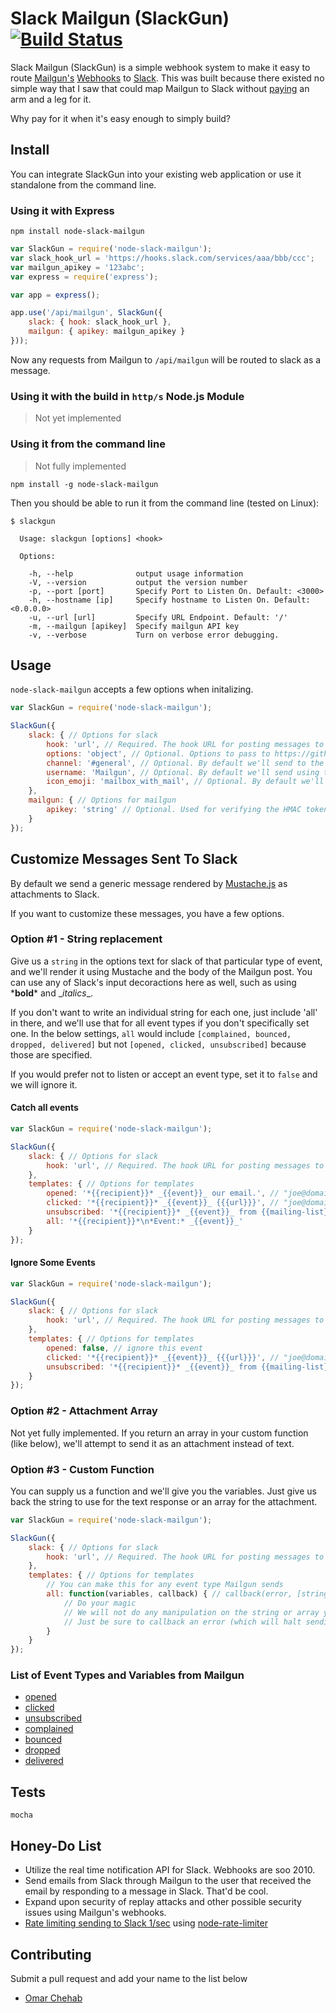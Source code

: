# Slack Mailgun (SlackGun) [![Build Status](https://travis-ci.org/slickplaid/node-slack-mailgun.svg?branch=master)](https://travis-ci.org/slickplaid/node-slack-mailgun)

Slack Mailgun (SlackGun) is a simple webhook system to make it easy to route [Mailgun's](http://mailgun.com) [Webhooks](https://documentation.mailgun.com/user_manual.html#webhooks) to [Slack](https://slack.com/). This was built because there existed no simple way that I saw that could map Mailgun to Slack without [paying](https://zapier.com/app/pricing) an arm and a leg for it.

Why pay for it when it's easy enough to simply build?

## Install

You can integrate SlackGun into your existing web application or use it standalone from the command line.

### Using it with Express

`npm install node-slack-mailgun`

```javascript
var SlackGun = require('node-slack-mailgun');
var slack_hook_url = 'https://hooks.slack.com/services/aaa/bbb/ccc';
var mailgun_apikey = '123abc';
var express = require('express');

var app = express();

app.use('/api/mailgun', SlackGun({
	slack: { hook: slack_hook_url },
	mailgun: { apikey: mailgun_apikey }
}));
```

Now any requests from Mailgun to `/api/mailgun` will be routed to slack as a message.

### Using it with the build in `http/s` Node.js Module

> Not yet implemented

### Using it from the command line

> Not fully implemented

`npm install -g node-slack-mailgun`

Then you should be able to run it from the command line (tested on Linux):

```
$ slackgun

  Usage: slackgun [options] <hook>

  Options:

    -h, --help              output usage information
    -V, --version           output the version number
    -p, --port [port]       Specify Port to Listen On. Default: <3000>
    -h, --hostname [ip]     Specify hostname to Listen On. Default: <0.0.0.0>
    -u, --url [url]         Specify URL Endpoint. Default: '/'
    -m, --mailgun [apikey]  Specify mailgun API key
    -v, --verbose           Turn on verbose error debugging.
```

## Usage

`node-slack-mailgun` accepts a few options when initalizing.

```javascript
var SlackGun = require('node-slack-mailgun');

SlackGun({
	slack: { // Options for slack
		hook: 'url', // Required. The hook URL for posting messages to slack.
		options: 'object', // Optional. Options to pass to https://github.com/xoxco/node-slack#install-slack
		channel: '#general', // Optional. By default we'll send to the #general channel.
		username: 'Mailgun', // Optional. By default we'll send using the "Mailgun" username to slack.
		icon_emoji: 'mailbox_with_mail', // Optional. By default we'll set the icon to :mailbox_with_mail:
	},
	mailgun: { // Options for mailgun
		apikey: 'string' // Optional. Used for verifying the HMAC token sent with a request.
	}
});
```

## Customize Messages Sent To Slack

By default we send a generic message rendered by [Mustache.js](https://github.com/janl/mustache.js) as attachments to Slack.

If you want to customize these messages, you have a few options.

### Option #1 - String replacement

Give us a `string` in the options text for slack of that particular type of event, and we'll render it using Mustache and the body of the Mailgun post. You can use any of Slack's input decoractions here as well, such as using \***bold**\* and \_*italics*\_.

If you don't want to write an individual string for each one, just include 'all' in there, and we'll use that for all event types if you don't specifically set one. In the below settings, `all` would include `[complained, bounced, dropped, delivered]` but not `[opened, clicked, unsubscribed]` because those are specified.

If you would prefer not to listen or accept an event type, set it to `false` and we will ignore it.

#### Catch all events

```javascript
var SlackGun = require('node-slack-mailgun');

SlackGun({
	slack: { // Options for slack
		hook: 'url', // Required. The hook URL for posting messages to slack.
	},
	templates: { // Options for templates
		opened: '*{{recipient}}* _{{event}}_ our email.', // "joe@domain.com opened our email."
		clicked: '*{{recipient}}* _{{event}}_ {{{url}}}', // "joe@domain.com clicked https://example.com/link"
		unsubscribed: '*{{recipient}}* _{{event}}_ from {{mailing-list}}', // "joe@domain.com unsubscribed from maillist@mydomain.com"
		all: '*{{recipient}}*\n*Event:* _{{event}}_' 
	}
});
```

#### Ignore Some Events

```javascript
var SlackGun = require('node-slack-mailgun');

SlackGun({
	slack: { // Options for slack
		hook: 'url', // Required. The hook URL for posting messages to slack.
	},
	templates: { // Options for templates
		opened: false, // ignore this event
		clicked: '*{{recipient}}* _{{event}}_ {{{url}}}', // "joe@domain.com clicked https://example.com/link"
		unsubscribed: '*{{recipient}}* _{{event}}_ from {{mailing-list}}', // "joe@domain.com unsubscribed from maillist@mydomain.com"
	}
});
```

### Option #2 - Attachment Array

Not yet fully implemented. If you return an array in your custom function (like below), we'll attempt to send it as an attachment instead of text.

### Option #3 - Custom Function

You can supply us a function and we'll give you the variables. Just give us back the string to use for the text response or an array for the attachment.

```javascript
var SlackGun = require('node-slack-mailgun');

SlackGun({
	slack: { // Options for slack
		hook: 'url', // Required. The hook URL for posting messages to slack.
	},
	templates: { // Options for templates
		// You can make this for any event type Mailgun sends
		all: function(variables, callback) { // callback(error, [string|array]);
			// Do your magic
			// We will not do any manipulation on the string or array you return to us.
			// Just be sure to callback an error (which will halt sending if not null) and the string or array to be used for sending a message to Slack
		} 
	}
});
```

### List of Event Types and Variables from Mailgun

- [opened](https://documentation.mailgun.com/user_manual.html#tracking-opens)
- [clicked](https://documentation.mailgun.com/user_manual.html#tracking-clicks)
- [unsubscribed](https://documentation.mailgun.com/user_manual.html#tracking-unsubscribes)
- [complained](https://documentation.mailgun.com/user_manual.html#tracking-spam-complaints)
- [bounced](https://documentation.mailgun.com/user_manual.html#tracking-bounces)
- [dropped](https://documentation.mailgun.com/user_manual.html#tracking-failures)
- [delivered](https://documentation.mailgun.com/user_manual.html#tracking-deliveries)

## Tests

`mocha`

## Honey-Do List

- Utilize the real time notification API for Slack. Webhooks are soo 2010.
- Send emails from Slack through Mailgun to the user that received the email by responding to a message in Slack. That'd be cool.
- Expand upon security of replay attacks and other possible security issues using Mailgun's webhooks.
- [Rate limiting sending to Slack 1/sec](https://api.slack.com/docs/rate-limits) using [node-rate-limiter](https://github.com/jhurliman/node-rate-limiter)

## Contributing

Submit a pull request and add your name to the list below

- [Omar Chehab](https://github.com/omarchehab98)